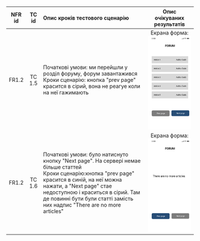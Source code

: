 |NFR id|TC id|Опис кроків тестового сценарію|Опис очікуваних результатів|
|:-----:|:-----:|:-----|:-----:|
|FR1.2|TC 1.5|Початкові умови: ми перейшли у розділ форуму, форум завантажився<br> Кроки сценарію: кнопка "prev page" красится в сірий, вона не реагуе коли на неї гажимають|Екрана форма:<br>![tc1.5](/2-SoftwareDesign/2.8-TestCases/1.png)|
|FR1.2|TC 1.6|Початкові умови: було натиснуто кнопку "Next page". На сервері немае більше статтей<br> Кроки сценарію:кнопка "prev page" красится в синій, на неї можна нажати, а "Next page" стае недоступною і краситься в сірий. Там де повинні бути були статті замість них надпис "There are no more articles"|Екрана форма:<br>![tc1.6](/2-SoftwareDesign/2.8-TestCases/2.png)|
